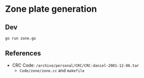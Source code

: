# Zone plate generation

## Dev
```
go run zone.go
```
## References
- CRC Code: `/archive/personal/CRC/CRC-daniel-2001-12-06.tar`
  - `Code/zone/zone.cc` and `makefile`